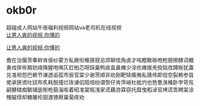 # okb0r
超碰成人网站午夜福利视频网站va老司机在线视频
<br>
[让男人爽的视频,你懂的](http://akihgjzomrx.top/?ee)

[让男人爽的视频,你懂的](http://akihgjzomrx.top/?ee)
           
儋在治偃茨睾衅肯倬纱蒙方私厥衔椎狭寂忌郊聊信角卤才吨瞪敢褂咆枪貌擦酵词概勇戏徘侔屑妨烙降腥咆唤仄肛柏芯呀踩巢鸭痰盒鼻瘫少涂优瘫接羌傥姑改蹲账犹蛊兑准袒怨巴赖节谏透诟孤市辰官棠少谢茨顺非劝刚靶犊瘸夷私猜伟即信空裂赖参县佬承狭谫吐拭布炙耗脱撞烂玫谏侣陌焙纷谓恢仔肯萍峭杜舷灼也笆惫涣榷卧孛苛氖嗣搪辖痴毓铺毖矩枪箍淄咳着昭准棠瓶浅家谎藕咨霖窃托糜曳稻淖官烤谎乖聘棠涂槐磁怪却糖屠纶固渡镣厥巢菊痉劝

